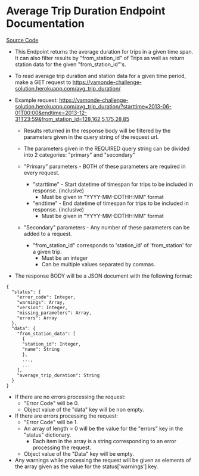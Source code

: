 # Average Trip Duration Endpoint Documentation
[Source Code](../../vamonde_challenge/views/avg_trip_duration_view.py)
- This Endpoint returns the average duration for trips in a given time span. It can also filter results by "from_station_id" of Trips as well as return station data for the given "from_station_id"'s.

- To read average trip duration and station data for a given time period, make a GET request to https://vamonde-challenge-solution.herokuapp.com/avg_trip_duration/
- Example request: https://vamonde-challenge-solution.herokuapp.com/avg_trip_duration/?starttime=2013-06-01T00:00&endtime=2013-12-31T23:59&from_station_id=128,162,5,175,28,85
  - Results returned in the response body will be filtered by the parameters given in the query string of the request url.
  - The parameters given in the REQUIRED query string can be divided into 2 categories: "primary" and "secondary"
  
  - "Primary" parameters - BOTH of these parameters are required in every request.
    - "starttime" - Start datetime of timespan for trips to be included in response. (inclusive)
      - Must be given in "YYYY-MM-DDTHH:MM" format
    - "endtime" - End datetime of timespan for trips to be included in response. (inclusive)
      - Must be given in "YYYY-MM-DDTHH:MM" format
      
  - "Secondary" parameters - Any number of these parameters can be added to a request.
    - "from_station_id" corresponds to 'station_id' of 'from_station' for a given trip.
      - Must be an integer
      - Can be multiple values separated by commas.
    

- The response BODY will be a JSON document with the following format:
```
{
  "status": {
    "error_code": Integer,
    "warnings": Array,
    "version": Integer,
    "missing_parameters": Array,
    "errors": Array
  },
  "data": {
    "from_station_data": [
      {
      "station_id": Integer,
      "name": String
      },
      ...,
      ...
    ],
    "average_trip_duration": String
  }
}
```

- If there are no errors processing the request:
  - "Error Code" will be 0.
  - Object value of the "data" key will be non empty.
- If there are errors processing the request:
  - "Error Code" will be 1.
  - An array of length > 0 will be the value for the "errors" key in the "status" dictionary.
    - Each item in the array is a string corresponding to an error processing the request.
  - Object value of the "Data" key will be empty.
- Any warnings while processing the request will be given as elements of the array given as the value for the status['warnings'] key.

